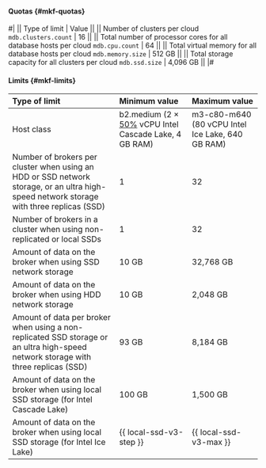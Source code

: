 #### Quotas {#mkf-quotas}

#|
|| Type of limit | Value ||
|| Number of clusters per cloud 
`mdb.clusters.count` | 16 ||
|| Total number of processor cores for all database hosts per cloud 
`mdb.cpu.count` | 64 ||
|| Total virtual memory for all database hosts per cloud 
`mdb.memory.size` | 512 GB ||
|| Total storage capacity for all clusters per cloud 
`mdb.ssd.size` | 4,096 GB ||
|#


#### Limits {#mkf-limits}

| Type of limit                                                                                                      | Minimum value                                                                                  | Maximum value                            |
|:---------------------------------------------------------------------------------------------------------------------|:------------------------------------------------------------------------------------------------------|:-------------------------------------------------|
| Host class                                                                                                          | b2.medium (2 × [50%](../../compute/concepts/performance-levels.md) vCPU Intel Cascade Lake, 4 GB RAM) | m3-c80-m640 (80 vCPU Intel Ice Lake, 640 GB RAM) |
| Number of brokers per cluster when using an HDD or SSD network storage, or an ultra high-speed network storage with three replicas (SSD) | 1                                                                                                     | 32                                               |
| Number of brokers in a cluster when using non-replicated or local SSDs | 1                                                                                                     | 32                                               |
| Amount of data on the broker when using SSD network storage                                            | 10 GB                                                                                                 | 32,768 GB                                          |
| Amount of data on the broker when using HDD network storage                                            | 10 GB                                                                                                 | 2,048 GB                                          |
| Amount of data per broker when using a non-replicated SSD storage or an ultra high-speed network storage with three replicas (SSD) | 93 GB                                                                                                 | 8,184 GB                                          |
| Amount of data on the broker when using local SSD storage (for Intel Cascade Lake)       | 100 GB                                                                                                | 1,500 GB                                          |
| Amount of data on the broker when using local SSD storage (for Intel Ice Lake)           | {{ local-ssd-v3-step }}                                                                               | {{ local-ssd-v3-max }}                           |